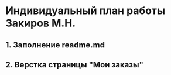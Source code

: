 # Индивидуальный план работы Закиров М.Н.

## 1. Заполнение readme.md

## 2. Верстка страницы "Мои заказы"
